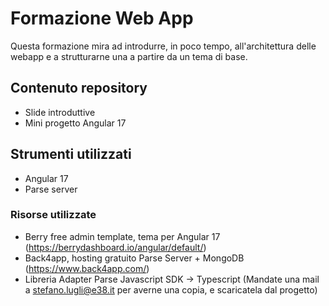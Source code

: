# Formazione Web App
Questa formazione mira ad introdurre, in poco tempo, all'architettura delle webapp e a strutturarne una a partire da un tema di base.

## Contenuto repository
- Slide introduttive
- Mini progetto Angular 17

## Strumenti utilizzati
- Angular 17
- Parse server

### Risorse utilizzate
- Berry free admin template, tema per Angular 17 (https://berrydashboard.io/angular/default/)
- Back4app, hosting gratuito Parse Server + MongoDB (https://www.back4app.com/)
- Libreria Adapter Parse Javascript SDK -> Typescript (Mandate una mail a stefano.lugli@e38.it per averne una copia, e scaricatela dal progetto)
